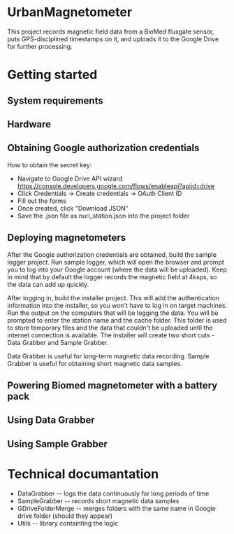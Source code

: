 # UrbanMagnetometer
This project records magnetic field data from a BioMed fluxgate sensor, puts GPS-disciplined timestamps on it,
and uploads it to the Google Drive for further processing.

# Getting started

## System requirements

## Hardware

## Obtaining Google authorization credentials
How to obtain the secret key:

  - Navigate to Google Drive API wizard https://console.developers.google.com/flows/enableapi?apiid=drive
  - Click Credentials -> Create credentials -> OAuth Client ID
  - Fill out the forms
  - Once created, click "Download JSON"
  - Save the .json file as nuri_station.json into the project folder

## Deploying magnetometers

After the Google authorization credentials are obtained, build the sample logger project. Run sample logger, which will open the browser and prompt you to log into your Google account (where the data will be uploaded). Keep in  mind that by default the logger records the magnetic field at 4ksps, so the data can add up quickly.

After logging in, build the installer project. This will add the authentication information into the installer, so you won't have to log in on target machines. Run the output on the computers that will be logging the data. You will be prompted to enter the station name and the cache folder. This folder is used to store temporary files and the data that couldn't be uploaded until the internet connection is available. The installer will create two short cuts - Data Grabber and Sample Grabber.

Data Grabber is useful for long-term magnetic data recording. Sample Grabber is useful for obtaining short magnetic data samples.

## Powering Biomed magnetometer with a battery pack

## Using Data Grabber

## Using Sample Grabber

# Technical documantation

  * DataGrabber -- logs the data continuously for long periods of time
  * SampleGrabber -- records short magnetic data samples
  * GDriveFolderMerge -- merges folders with the same name in Google drive folder (should they appear)
  * Utils -- library containting the logic
